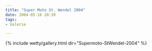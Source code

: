 ```yaml
---
title: "Super Moto St. Wendel 2004"
date: 2004-05-16 20:39
tags: 
- Galerie

---
```


{% include wetty/gallery.html dir="Supermoto-StWendel-2004" %}